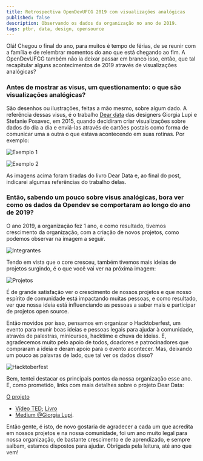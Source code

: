 ```yaml
---
title: Retrospectiva OpenDevUFCG 2019 com visualizações analógicas
published: false
description: Observando os dados da organização no ano de 2019.
tags: ptbr, data, design, opensource
---
```


Olá! Chegou o final do ano, para muitos é tempo de férias, de se reunir com a família e de relembrar momentos do ano que está chegando ao fim. A OpenDevUFCG também não ia deixar passar em branco isso, então, que tal recapitular alguns acontecimentos de 2019 através de visualizações analógicas?

### Antes de mostrar as visus, um questionamento: o que são visualizações analógicas? 

São desenhos ou ilustrações, feitas a mão mesmo, sobre algum dado. A referência dessas visus, é o trabalho [Dear data](http://www.dear-data.com/theproject) das designers Giorgia Lupi e Stefanie Posavec, em 2015, quando decidiram criar visualizações sobre dados do dia a dia e enviá-las através de cartões postais como forma de comunicar uma a outra o que estava acontecendo em suas rotinas. Por exemplo:

![Exemplo 1](https://thepracticaldev.s3.amazonaws.com/i/e6soc2j62svs4xmzx8id.jpeg)

![Exemplo 2](https://thepracticaldev.s3.amazonaws.com/i/fvh56hxw83setj9828ip.jpg)

As imagens acima foram tiradas do livro Dear Data e, ao final do post, indicarei algumas referências do trabalho delas.

### Então, sabendo um pouco sobre visus analógicas, bora ver como os dados da Opendev se comportaram ao longo do ano de 2019? 

O ano 2019, a organização fez 1 ano, e como resultado, tivemos crescimento da organização, com a criação de novos projetos, como podemos observar na imagem a seguir.

![Integrantes](https://thepracticaldev.s3.amazonaws.com/i/i7gekvfk1uh8u1a1qmda.jpeg) 

Tendo em vista que o core cresceu, também tivemos mais ideias de projetos surgindo, é o que você vai ver na próxima imagem:

![Projetos](https://thepracticaldev.s3.amazonaws.com/i/s69p68sabq47onmwc4ji.jpeg)

É de grande satisfação ver o crescimento de nossos projetos e que nosso espírito de comunidade está impactando muitas pessoas, e como resultado, ver que nossa ideia está influenciando as pessoas a saber mais e participar de projetos open source. 

Então movidos por isso, pensamos em organizar o Hacktoberfest, um evento para reunir boas ideias e pessoas legais para ajudar à comunidade, através de palestras, minicursos, hacktime e chuva de ideias. E, agradecemos muito pelo apoio de todos, doadores e patrocinadores que compraram a ideia e deram apoio para o evento acontecer. Mas, deixando um pouco as palavras de lado, que tal ver os dados disso?

![Hacktoberfest](https://thepracticaldev.s3.amazonaws.com/i/irk9d9e5jedlamja2a21.jpeg)

Bem, tentei destacar os principais pontos da nossa organização esse ano. E, como prometido, links com mais detalhes sobre o projeto Dear Data:

[O projeto](http://www.dear-data.com/theproject)
- [Vídeo TED](https://www.ted.com/talks/giorgia_lupi_how_we_can_find_ourselves_in_data);
[Livro](http://www.dear-data.com/thebook)
- [Medium @Giorgia Lupi](https://medium.com/@giorgialupi).

Então gente, é isto, de novo gostaria de agradecer a cada um que acredita em nossos projetos e na nossa comunidade, foi um ano muito legal para nossa organização, de bastante crescimento e de aprendizado, e sempre saibam, estamos dispostos para ajudar. Obrigada pela leitura, até ano que vem!
